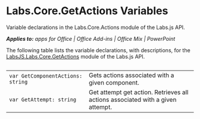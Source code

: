 
# Labs.Core.GetActions Variables
Variable declarations in the Labs.Core.Actions module of the Labs.js API.

 _**Applies to:** apps for Office | Office Add-ins | Office Mix | PowerPoint_

The following table lists the variable declarations, with descriptions, for the [LabsJS.Labs.Core.GetActions](../../reference/office-mix/labsjs.labs.core.getactions.md) module of the Labs.js API.

## 


|||
|:-----|:-----|
| `var GetComponentActions: string`|Gets actions associated with a given component.|
| `var GetAttempt: string`|Get attempt get action. Retrieves all actions associated with a given attempt.|
